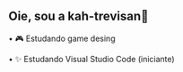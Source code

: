 ## Oie, sou a kah-trevisan🍞

• 🎮 Estudando game desing

• ✨️ Estudando Visual Studio Code (iniciante)

## 
<!---
karol-trevisan/karol-trevisan is a ✨ special ✨ repository because its `README.md` (this file) appears on your GitHub profile.
You can click the Preview link to take a look at your changes.
--->

